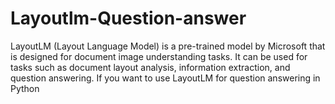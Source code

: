 # Layoutlm-Question-answer
LayoutLM (Layout Language Model) is a pre-trained model by Microsoft that is designed for document image understanding tasks. It can be used for tasks such as document layout analysis, information extraction, and question answering. If you want to use LayoutLM for question answering in Python
